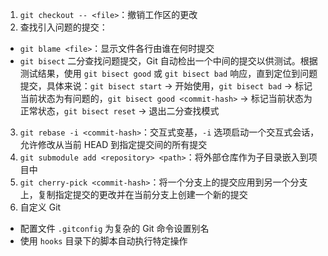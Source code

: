1. `git checkout -- <file>`：撤销工作区的更改
2. 查找引入问题的提交：

- `git blame <file>`：显示文件各行由谁在何时提交
- `git bisect` 二分查找问题提交，Git 自动检出一个中间的提交以供测试。根据测试结果，使用 `git bisect good` 或 `git bisect bad` 响应，直到定位到问题提交，具体来说：`git bisect start` -> 开始使用，`git bisect bad` -> 标记当前状态为有问题的，`git bisect good <commit-hash>` -> 标记当前状态为正常状态，`git bisect reset` -> 退出二分查找模式

3. `git rebase -i <commit-hash>`：交互式变基，`-i` 选项启动一个交互式会话，允许修改从当前 HEAD 到指定提交间的所有提交
4. `git submodule add <repository> <path>`：将外部仓库作为子目录嵌入到项目中
5. `git cherry-pick <commit-hash>`：将一个分支上的提交应用到另一个分支上，复制指定提交的更改并在当前分支上创建一个新的提交
6. 自定义 Git

- 配置文件 `.gitconfig` 为复杂的 Git 命令设置别名
- 使用 `hooks` 目录下的脚本自动执行特定操作


